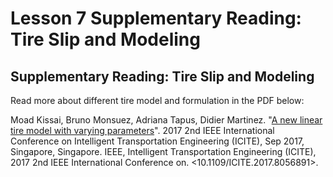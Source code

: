# Lesson 7 Supplementary Reading: Tire Slip and Modeling

## Supplementary Reading: Tire Slip and Modeling

Read more about different tire model and formulation in the PDF below:

Moad Kissai, Bruno Monsuez, Adriana Tapus, Didier Martinez. "[A new linear tire model with varying parameters](https://d3c33hcgiwev3.cloudfront.net/Sbj8KCDaEem9HA6xGGaRfg_49fb831020da11e99167b944be537fd0_Tire-model.pdf?Expires=1707350400&Signature=DeygMeCNeqVwEGqqcaZHDac7Wzsg0olm1BoT9qirTtwu2Vg07ydy7N7g47y4ozaPoCVjLXueAIlm4rgTEmDs3BEphxZMFu3EV3jkhDPKFlMrR76mIG0nPAemKUzqxUhhTPaqVjCeTCBgwHdL8KXlTubc5zGTYHO9~yir011H~L4_&Key-Pair-Id=APKAJLTNE6QMUY6HBC5A)". 2017 2nd IEEE International Conference on Intelligent Transportation Engineering (ICITE), Sep 2017, Singapore, Singapore. IEEE, Intelligent Transportation Engineering (ICITE), 2017 2nd IEEE International Conference on. <10.1109/ICITE.2017.8056891>.